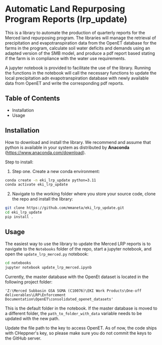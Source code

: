 # Automatic Land Repurposing Program Reports (lrp_update)

This is a library to automate the production of quarterly reports for the Merced land repurposing program.
The libraries will manage the retrieval of precipitation and evapotranspiration data
from the OpenET database for the farms in the program, calculate soil water deficits and demands using an adapted
version of the SMB model, and produce a pdf report based stating if the farm is in compliance with the water use
requirements. 

A jupyter notebook is provided to facilitate the use of the library. Running the functions in the notebook will 
call the necessary functions to update the local precipitation adn evapotranspiration database 
with newly available data from OpenET and write the corresponding pdf reports.  
 

## Table of Contents

- Installation
- Usage

## Installation

How to download and install the library. We recommend and assume that python is available in your system as
distributed by **Anaconda** (https://www.anaconda.com/download).  

Step to install:

1. Step one. Create a new conda environment:

```bash
conda create -n eki_lrp_update python=3.11
conda activate eki_lrp_update         
```

2. Navigate to the working folder where you store your source code,
clone the repo and install the library:
```bash
git clone https://github.com/mmaneta/eki_lrp_update.git
cd eki_lrp_update
pip install .
```
## Usage

The easiest way to use the library to update the Merced LRP reports is to navigate to the 
`Notebooks` folder of the repo, start a jupyter notebook, and open the 
`update_lrp_merced.py` notebook:

```bash
cd notebooks
jupyter notebook update_lrp_merced.ipynb
```

Currently, the master database with the OpenEt dataset is located in the following project folder:  

`'Z:\Merced Subbasin GSA SGMA (C10076)\EKI Work Products\One-off deliverables\LRP\Enforcement Documentation\OpenET\consolidated_openet_datasets'`

This is the default folder in the notebook. If the master database is moved to a different folder, the `path_to_folder_with_data`
variable needs to be updated with the new path. 


Update the file  path to the key to access OpenET. As of now, the code ships with CHeppner's key, so please make sure
you do not commit the keys to the GitHub server.  

